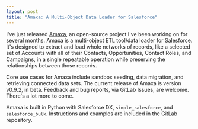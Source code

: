 ```yaml
---
layout: post
title: "Amaxa: A Multi-Object Data Loader for Salesforce"
---
```


I've just released [Amaxa](https://gitlab.com/davidmreed/amaxa), an open-source project I've been working on for several months. Amaxa is a multi-object ETL tool/data loader for Salesforce. It's designed to extract and load whole networks of records, like a selected set of Accounts with all of their Contacts, Opportunities, Contact Roles, and Campaigns, in a single repeatable operation while preserving the relationships between those records.

Core use cases for Amaxa include sandbox seeding, data migration, and retrieving connected data sets. The current release of Amaxa is version v0.9.2, in beta. Feedback and bug reports, via GitLab Issues, are welcome. There's a lot more to come.

Amaxa is built in Python with Salesforce DX, `simple_salesforce`, and `salesforce_bulk`. Instructions and examples are included in the GitLab repository.